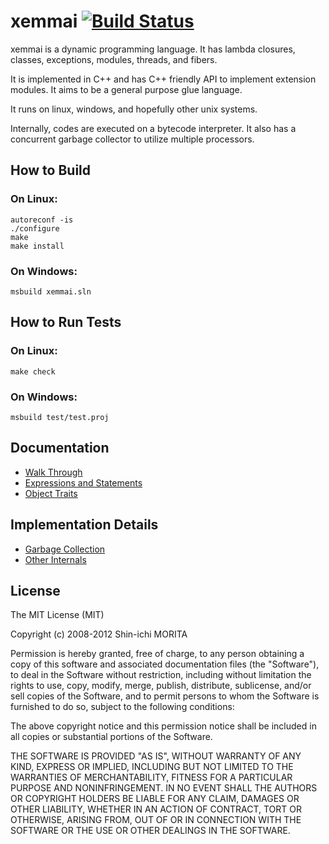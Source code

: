 # xemmai [![Build Status](https://secure.travis-ci.org/shin1m/xemmai.png)](http://travis-ci.org/shin1m/xemmai)

xemmai is a dynamic programming language.
It has lambda closures, classes, exceptions, modules, threads, and fibers.

It is implemented in C++ and has C++ friendly API to implement extension modules.
It aims to be a general purpose glue language.

It runs on linux, windows, and hopefully other unix systems.

Internally, codes are executed on a bytecode interpreter.
It also has a concurrent garbage collector to utilize multiple processors.


## How to Build

### On Linux:

    autoreconf -is
    ./configure
    make
    make install

### On Windows:

    msbuild xemmai.sln


## How to Run Tests

### On Linux:

    make check

### On Windows:

    msbuild test/test.proj


## Documentation

 * [Walk Through](doc/WalkThrough.md)
 * [Expressions and Statements](doc/ExpressionsAndStatements.md)
 * [Object Traits](doc/ObjectTraits.md)


## Implementation Details

 * [Garbage Collection](doc/GarbageCollection.md)
 * [Other Internals](doc/OtherInternals.md)


## License

The MIT License (MIT)

Copyright (c) 2008-2012 Shin-ichi MORITA

Permission is hereby granted, free of charge, to any person obtaining a copy
of this software and associated documentation files (the "Software"), to deal
in the Software without restriction, including without limitation the rights
to use, copy, modify, merge, publish, distribute, sublicense, and/or sell
copies of the Software, and to permit persons to whom the Software is
furnished to do so, subject to the following conditions:

The above copyright notice and this permission notice shall be included in
all copies or substantial portions of the Software.

THE SOFTWARE IS PROVIDED "AS IS", WITHOUT WARRANTY OF ANY KIND, EXPRESS OR
IMPLIED, INCLUDING BUT NOT LIMITED TO THE WARRANTIES OF MERCHANTABILITY,
FITNESS FOR A PARTICULAR PURPOSE AND NONINFRINGEMENT.  IN NO EVENT SHALL THE
AUTHORS OR COPYRIGHT HOLDERS BE LIABLE FOR ANY CLAIM, DAMAGES OR OTHER
LIABILITY, WHETHER IN AN ACTION OF CONTRACT, TORT OR OTHERWISE, ARISING FROM,
OUT OF OR IN CONNECTION WITH THE SOFTWARE OR THE USE OR OTHER DEALINGS IN
THE SOFTWARE.
